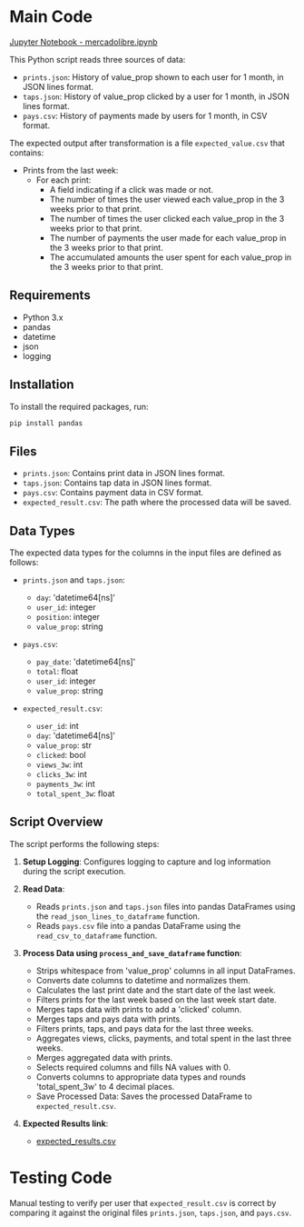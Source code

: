 # Main Code

[Jupyter Notebook - mercadolibre.ipynb](https://github.com/arielmmdx/mercadolibre/blob/main/mercadolibre.ipynb)

This Python script reads three sources of data: 
- `prints.json`: History of value_prop shown to each user for 1 month, in JSON lines format.
- `taps.json`: History of value_prop clicked by a user for 1 month, in JSON lines format.
- `pays.csv`: History of payments made by users for 1 month, in CSV format.

The expected output after transformation is a file `expected_value.csv` that contains:

- Prints from the last week:
  - For each print:
    - A field indicating if a click was made or not.
    - The number of times the user viewed each value_prop in the 3 weeks prior to that print.
    - The number of times the user clicked each value_prop in the 3 weeks prior to that print.
    - The number of payments the user made for each value_prop in the 3 weeks prior to that print.
    - The accumulated amounts the user spent for each value_prop in the 3 weeks prior to that print.

## Requirements

- Python 3.x
- pandas
- datetime
- json
- logging

## Installation

To install the required packages, run:

```bash
pip install pandas
```

## Files

- `prints.json`: Contains print data in JSON lines format.
- `taps.json`: Contains tap data in JSON lines format.
- `pays.csv`: Contains payment data in CSV format.
- `expected_result.csv`: The path where the processed data will be saved.

## Data Types

The expected data types for the columns in the input files are defined as follows:

- `prints.json` and `taps.json`:
  - `day`: 'datetime64[ns]'
  - `user_id`: integer
  - `position`: integer
  - `value_prop`: string

- `pays.csv`:
  - `pay_date`: 'datetime64[ns]'
  - `total`: float
  - `user_id`: integer
  - `value_prop`: string

- `expected_result.csv`:
  - `user_id`: int
  - `day`: 'datetime64[ns]'
  - `value_prop`: str
  - `clicked`: bool
  - `views_3w`: int
  - `clicks_3w`: int
  - `payments_3w`: int
  - `total_spent_3w`: float

## Script Overview

The script performs the following steps:

1. **Setup Logging**: Configures logging to capture and log information during the script execution.

2. **Read Data**:
   - Reads `prints.json` and `taps.json` files into pandas DataFrames using the `read_json_lines_to_dataframe` function.
   - Reads `pays.csv` file into a pandas DataFrame using the `read_csv_to_dataframe` function.

3. **Process Data using `process_and_save_dataframe` function**:
   - Strips whitespace from 'value_prop' columns in all input DataFrames.
   - Converts date columns to datetime and normalizes them.
   - Calculates the last print date and the start date of the last week.
   - Filters prints for the last week based on the last week start date.
   - Merges taps data with prints to add a 'clicked' column.
   - Merges taps and pays data with prints.
   - Filters prints, taps, and pays data for the last three weeks.
   - Aggregates views, clicks, payments, and total spent in the last three weeks.
   - Merges aggregated data with prints.
   - Selects required columns and fills NA values with 0.
   - Converts columns to appropriate data types and rounds 'total_spent_3w' to 4 decimal places.
   - Save Processed Data: Saves the processed DataFrame to `expected_result.csv`.

4. **Expected Results link**:
   - [expected_results.csv](https://raw.githubusercontent.com/arielmmdx/mercadolibre/main/expected_result.csv)

# Testing Code
Manual testing to verify per user that `expected_result.csv` is correct by comparing it against the original files `prints.json`, `taps.json`, and `pays.csv`.
